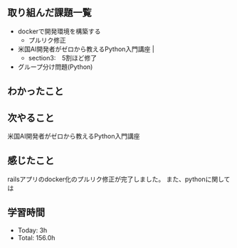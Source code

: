 ## 取り組んだ課題一覧
- dockerで開発環境を構築する
    - プルリク修正
- 米国AI開発者がゼロから教えるPython入門講座 |
    - section3:　5割ほど修了
- グループ分け問題(Python)
## わかったこと

## 次やること
米国AI開発者がゼロから教えるPython入門講座
## 感じたこと
railsアプリのdocker化のプルリク修正が完了しました。
また、pythonに関しては

## 学習時間
- Today: 3h
- Total: 156.0h
